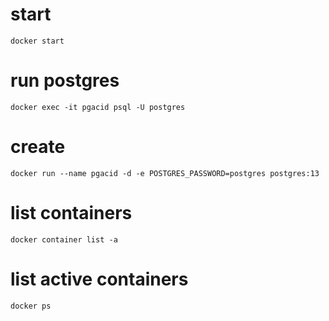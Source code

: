 # start

```
docker start
```

# run postgres

```
docker exec -it pgacid psql -U postgres
```

# create

```
docker run --name pgacid -d -e POSTGRES_PASSWORD=postgres postgres:13
```

# list containers

```
docker container list -a
```

# list active containers

```
docker ps
```
